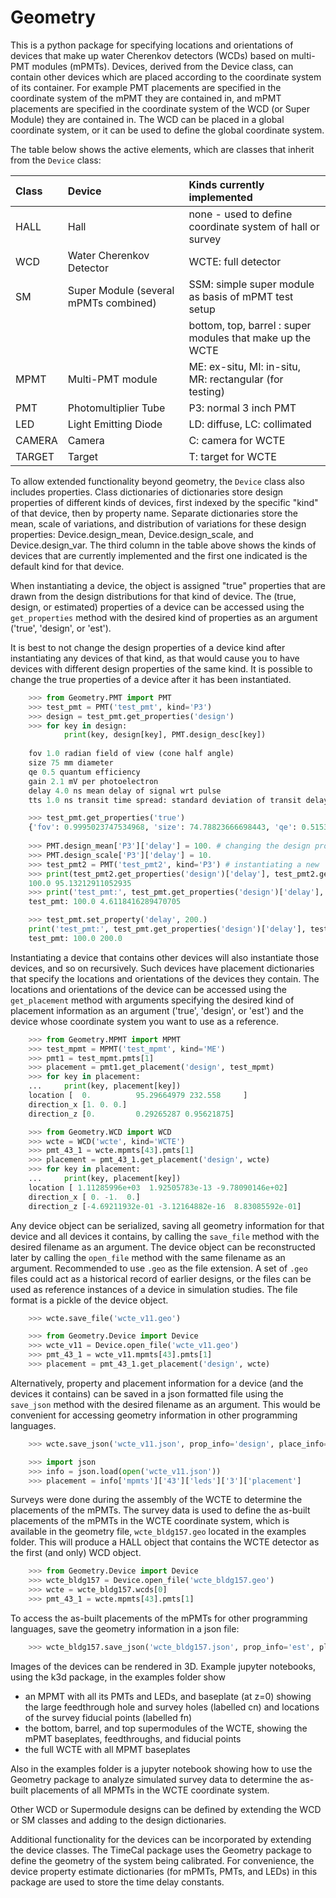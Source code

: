 # Geometry
This is a python package for specifying locations and orientations of devices that make up water Cherenkov
detectors (WCDs) based on multi-PMT modules (mPMTs). Devices, derived from the Device class, can contain other devices
which are placed according to the coordinate system of its container. For example PMT placements are specified in
the coordinate system of the mPMT they are contained in, and mPMT placements are specified in the coordinate system
of the WCD (or Super Module) they are contained in. The WCD can be placed in a global coordinate system, or it can
be used to define the global coordinate system.

The table below shows the active elements, which are classes that inherit from the `Device` class:

| Class | Device                                | Kinds currently implemented                               |
|:------|:--------------------------------------|:----------------------------------------------------------|
| HALL  | Hall                                  | none - used to define coordinate system of hall or survey |
| WCD   | Water Cherenkov Detector              | WCTE: full detector                                       |
| SM    | Super Module (several mPMTs combined) | SSM: simple super module as basis of mPMT test setup      |
|       |                                       | bottom, top, barrel : super modules that make up the WCTE |
| MPMT  | Multi-PMT module                      | ME: ex-situ, MI: in-situ, MR: rectangular (for testing)   |
| PMT   | Photomultiplier Tube                  | P3: normal 3 inch PMT                                     |
| LED   | Light Emitting Diode                  | LD: diffuse, LC: collimated                               |
| CAMERA | Camera                               | C: camera for WCTE                                        |
|TARGET | Target                                | T: target for WCTE                                        |

To allow extended functionality beyond geometry, the `Device` class also includes properties.
Class dictionaries of dictionaries store design properties of different kinds of devices, first indexed by the 
specific "kind" of that device, then by property name. 
Separate dictionaries store the mean, scale of variations, and distribution of variations for these design properties: 
Device.design_mean, Device.design_scale, and Device.design_var.
The third column in the table above shows the kinds of devices that are currently implemented and the first one 
indicated is the default kind for that device.

When instantiating a device, the object is assigned "true" properties that are drawn from the design distributions for 
that kind of device.
The (true, design, or estimated) properties of a device can be accessed using the `get_properties` method with the 
desired kind of properties as an argument ('true', 'design', or 'est').

It is best to not change the design properties of a device kind after instantiating any devices of that kind, as that
would cause you to have devices with different design properties of the same kind.
It is possible to change the true properties of a device after it has been instantiated.

```python  
    >>> from Geometry.PMT import PMT
    >>> test_pmt = PMT('test_pmt', kind='P3')
    >>> design = test_pmt.get_properties('design')
    >>> for key in design:
            print(key, design[key], PMT.design_desc[key])
        
    fov 1.0 radian field of view (cone half angle)
    size 75 mm diameter
    qe 0.5 quantum efficiency
    gain 2.1 mV per photoelectron
    delay 4.0 ns mean delay of signal wrt pulse
    tts 1.0 ns transit time spread: standard deviation of transit delay

    >>> test_pmt.get_properties('true')
    {'fov': 0.9995023747534968, 'size': 74.78823666698443, 'qe': 0.5153263649689654, 'gain': 2.1558566901071807, 'delay': 3.959916692439508, 'tts': 0.9006637837841815}
    
    >>> PMT.design_mean['P3']['delay'] = 100. # changing the design properties of a device kind after one has already been instantiated as test_pmt (not recommended)
    >>> PMT.design_scale['P3']['delay'] = 10.
    >>> test_pmt2 = PMT('test_pmt2', kind='P3') # instantiating a new 'P3' PMT will use the new design properties
    >>> print(test_pmt2.get_properties('design')['delay'], test_pmt2.get_properties('true')['delay'])
    100.0 95.13212911052935
    >>> print('test_pmt:', test_pmt.get_properties('design')['delay'], test_pmt.get_properties('true')['delay']) # design value for P3 type PMTs has changed after test_pmt was instantiated
    test_pmt: 100.0 4.6118416289470705

    >>> test_pmt.set_property('delay', 200.)
    print('test_pmt:', test_pmt.get_properties('design')['delay'], test_pmt.get_properties('true')['delay'])
    test_pmt: 100.0 200.0
```

Instantiating a device that contains other devices will also instantiate those devices, and so on recursively.
Such devices have placement dictionaries that specify the locations and orientations of the devices they contain.
The locations and orientations of the device can be accessed using the `get_placement` method with arguments
specifying the desired kind of placement information as an argument ('true', 'design', or 'est') and the device whose
coordinate system you want to use as a reference.

```python
    >>> from Geometry.MPMT import MPMT
    >>> test_mpmt = MPMT('test_mpmt', kind='ME')
    >>> pmt1 = test_mpmt.pmts[1]
    >>> placement = pmt1.get_placement('design', test_mpmt)
    >>> for key in placement:
    ...     print(key, placement[key])
    location [  0.          95.29664979 232.558     ]
    direction_x [1. 0. 0.]
    direction_z [0.         0.29265287 0.95621875]

    >>> from Geometry.WCD import WCD
    >>> wcte = WCD('wcte', kind='WCTE')
    >>> pmt_43_1 = wcte.mpmts[43].pmts[1]
    >>> placement = pmt_43_1.get_placement('design', wcte)
    >>> for key in placement:
    ...     print(key, placement[key])
    location [ 1.11285996e+03  1.92505783e-13 -9.78090146e+02]
    direction_x [ 0. -1.  0.]
    direction_z [-4.69211932e-01 -3.12164882e-16  8.83085592e-01]
```

Any device object can be serialized, saving all geometry information for that device and all devices it contains, by
calling the `save_file` method with the desired filename as an argument. The device object can be reconstructed 
later by calling the `open_file` method with the same filename as an argument. Recommended to use `.geo` as the file
extension. A set of `.geo` files could act as a historical record of earlier designs, or the files can be used as 
reference instances of a device in simulation studies. The file format is a pickle of the device object.

```python
    >>> wcte.save_file('wcte_v11.geo')

    >>> from Geometry.Device import Device
    >>> wcte_v11 = Device.open_file('wcte_v11.geo')
    >>> pmt_43_1 = wcte_v11.mpmts[43].pmts[1]
    >>> placement = pmt_43_1.get_placement('design', wcte)
```

Alternatively, property and placement information for a device (and the devices it contains) can be saved in a json
formatted file using the `save_json` method with the desired filename as an argument. This would be convenient for 
accessing geometry information in other programming languages.

```python
    >>> wcte.save_json('wcte_v11.json', prop_info='design', place_info='design', devices='mpmts'))

    >>> import json
    >>> info = json.load(open('wcte_v11.json'))
    >>> placement = info['mpmts']['43']['leds']['3']['placement']
```

Surveys were done during the assembly of the WCTE to determine the placements of the mPMTs. The survey data is used to
define the as-built placements of the mPMTs in the WCTE coordinate system, which is available in the geometry file,
`wcte_bldg157.geo` located in the examples folder. This will produce a HALL object that contains the WCTE detector
as the first (and only) WCD object.

```python
    >>> from Geometry.Device import Device
    >>> wcte_bldg157 = Device.open_file('wcte_bldg157.geo')
    >>> wcte = wcte_bldg157.wcds[0]
    >>> pmt_43_1 = wcte.mpmts[43].pmts[1]
```

To access the as-built placements of the mPMTs for other programming languages, save the geometry information in a json
file:
    
```python
    >>> wcte_bldg157.save_json('wcte_bldg157.json', prop_info='est', place_info='est', devices='mpmts'))
```

Images of the devices can be rendered in 3D. Example jupyter notebooks, using the k3d package, in the
examples folder show
 * an MPMT with all its PMTs and LEDs, and baseplate (at z=0) showing the large feedthrough hole
and survey holes (labelled cn) and locations of the survey fiducial points (labelled fn)
 * the bottom, barrel, and top supermodules of the WCTE, showing the mPMT baseplates, feedthroughs, and fiducial points
 * the full WCTE with all MPMT baseplates

Also in the examples folder is a jupyter notebook showing how to use the Geometry package to analyze simulated
survey data to determine the as-built placements of all MPMTs in the WCTE coordinate system.

Other WCD or Supermodule designs can be defined by extending the WCD or SM classes and adding to the 
design dictionaries.

Additional functionality for the devices can be incorporated by extending the device classes. The TimeCal package uses
the Geometry package to define the geometry of the system being calibrated. For convenience, the device property
estimate dictionaries (for mPMTs, PMTs, and LEDs) in this package are used to store the time delay constants.
